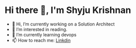 # Hi there 👋, I'm Shyju Krishnan 

- 👋 Hi, I’m currently working on a Solution Architect
- 👀 I’m interested in reading.
- 🌱 I’m currently learning devops 
- 📫 How to reach me: [Linkdin](https://www.linkedin.com/in/shyjustack/)

